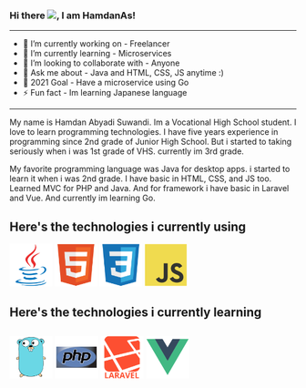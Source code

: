 ### Hi there <img src="https://raw.githubusercontent.com/MartinHeinz/MartinHeinz/master/wave.gif" width="30px">, I am HamdanAs!

---

- 🔭 I’m currently working on - Freelancer
- 🌱 I’m currently learning - Microservices
- 👯 I’m looking to collaborate with - Anyone
- 💬 Ask me about - Java and HTML, CSS, JS anytime :)
- 🥅 2021 Goal - Have a microservice using Go
- ⚡ Fun fact - Im learning Japanese language

---

My name is Hamdan Abyadi Suwandi. Im a Vocational High School student. I love to learn programming technologies. I have five years experience in programming since 2nd grade of Junior High School. But i started to taking seriously when i was 1st grade of VHS. currently im 3rd grade.

My favorite programming language was Java for desktop apps. i started to learn it when i was 2nd grade. I have basic in HTML, CSS, and JS too. Learned MVC for PHP and Java. And for framework i have basic in Laravel and Vue. And currently im learning Go.

## Here's the technologies i currently using

<img src="https://raw.githubusercontent.com/devicons/devicon/master/icons/java/java-original.svg" width="75"/> <img src="https://raw.githubusercontent.com/devicons/devicon/master/icons/html5/html5-original.svg" width="75"/> <img src="https://raw.githubusercontent.com/devicons/devicon/master/icons/css3/css3-original.svg" width="75"/> <img src="https://raw.githubusercontent.com/devicons/devicon/master/icons/javascript/javascript-original.svg" width="75"/>

## Here's the technologies i currently learning

<img src="https://raw.githubusercontent.com/devicons/devicon/master/icons/go/go-original.svg" width="75"/> <img src="https://raw.githubusercontent.com/devicons/devicon/master/icons/php/php-original.svg" width="75"/> <img src="https://raw.githubusercontent.com/devicons/devicon/master/icons/laravel/laravel-plain-wordmark.svg" width="75"/> <img src="https://raw.githubusercontent.com/devicons/devicon/master/icons/vuejs/vuejs-original.svg" width="75"/>
---


